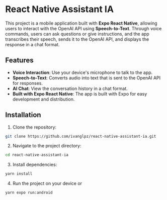 # React Native Assistant IA

This project is a mobile application built with **Expo React Native**, allowing users to interact with the OpenAI API using **Speech-to-Text**. Through voice commands, users can ask questions or give instructions, and the app transcribes their speech, sends it to the OpenAI API, and displays the response in a chat format.

## Features

- **Voice Interaction**: Use your device's microphone to talk to the app.
- **Speech-to-Text**: Converts audio into text that is sent to the OpenAI API for responses.
- **AI Chat**: View the conversation history in a chat format.
- **Built with Expo React Native**: The app is built with Expo for easy development and distribution.

## Installation

1. Clone the repository:

```bash
git clone https://github.com/ivanglpz/react-native-assistant-ia.git
```

2. Navigate to the project directory:

```bash
cd react-native-assistant-ia
```

3. Install dependencies:

```bash
yarn install
```

4.  Run the project on your device or

```bash
yarn expo run:android
```
